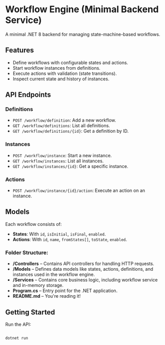 # Workflow Engine (Minimal Backend Service)

A minimal .NET 8 backend for managing state-machine-based workflows.

## Features
- Define workflows with configurable states and actions.
- Start workflow instances from definitions.
- Execute actions with validation (state transitions).
- Inspect current state and history of instances.

## API Endpoints

### Definitions
- `POST /workflow/definition`: Add a new workflow.
- `GET /workflow/definitions`: List all definitions.
- `GET /workflow/definitions/{id}`: Get a definition by ID.

### Instances
- `POST /workflow/instance`: Start a new instance.
- `GET /workflow/instances`: List all instances.
- `GET /workflow/instances/{id}`: Get a specific instance.

### Actions
- `POST /workflow/instance/{id}/action`: Execute an action on an instance.

## Models

Each workflow consists of:
- **States**: With `id`, `isInitial`, `isFinal`, `enabled`.
- **Actions**: With `id`, `name`, `fromStates[]`, `toState`, `enabled`.

### Folder Structure:

- **/Controllers** – Contains API controllers for handling HTTP requests.
- **/Models** – Defines data models like states, actions, definitions, and instances used in the workflow engine.
- **/Services** – Contains core business logic, including workflow service and in-memory storage.
- **Program.cs** – Entry point for the .NET application.
- **README.md** – You're reading it!


## Getting Started
Run the API:
```bash

dotnet run
